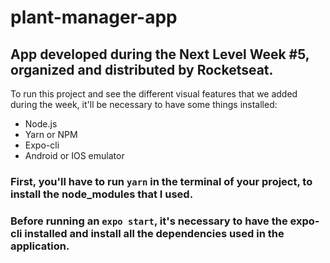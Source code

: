 # plant-manager-app
<h2>App developed during the Next Level Week #5, organized and distributed by Rocketseat.</h2>
To run this project and see the different visual features that we added during the week, it'll be necessary to have some things installed:

- Node.js
- Yarn or NPM
- Expo-cli
- Android or IOS emulator

<h3>First, you'll have to run <code>yarn</code> in the terminal of your project, to install the node_modules that I used.</h3>

<h3>Before running an <code>expo start</code>, it's necessary to have the expo-cli installed and install all the dependencies used in the application.</h3>
